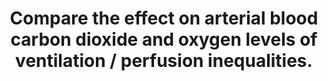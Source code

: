 ---
title: "Compare the effect on arterial blood carbon dioxide and oxygen levels of ventilation / perfusion inequalities."
entityType: SAQ
exam: PEX
college: CICM
year: 2008
sitting: A
question: 06
passRate: 0
lo:
- "[[B1g]]"
EC_expectedDomains:
- "Range, regional pulmonary differences and gradients of V/Q ratios."
- "Definitions of shunt (V/Q = 0) and dead space (V/Q = )."
- "Explanation of why and how V/Q mismatch lowers arterial PaO2 (majority of pulmonary blood flow being from basal regions, shape of haemoglobin disassociation curve)."
- "Explanation of why and how V/Q mismatch lowers arterial PaCO2 (majority of pulmonary blood flow being from basal regions, predominately linear shape of CO2 disassociation curve within the physiological range of PaCO2 values)."
EC_extraCredit:
- "Again, the use of illustrations would be very useful aids as part of a good answer."
EC_errorsCommon:
- "Candidates often failed to frame their answer to the question that was asked and deviated to areas not directly sought after by the question. This resulted in wasted time and opportunities for marks."
resources:
- "Nunn 4th edition page 165-187"
---